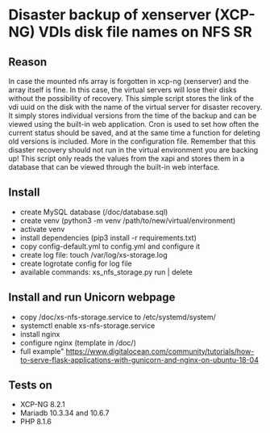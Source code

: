 # Disaster backup of xenserver (XCP-NG) VDIs disk file names on NFS SR

## Reason

In case the mounted nfs array is forgotten in xcp-ng (xenserver) and the array itself is fine. In this case, the virtual servers will lose their disks without the possibility of recovery. This simple script stores the link of the vdi uuid on the disk with the name of the virtual server for disaster recovery. It simply stores individual versions from the time of the backup and can be viewed using the built-in web application. Cron is used to set how often the current status should be saved, and at the same time a function for deleting old versions is included. More in the configuration file. Remember that this disaster recovery should not run in the virtual environment you are backing up! This script only reads the values from the xapi and stores them in a database that can be viewed through the built-in web interface.

## Install

- create MySQL database (/doc/database.sql)
- create venv (python3 -m venv /path/to/new/virtual/environment)
- activate venv
- install dependencies (pip3 install -r requirements.txt)
- copy config-default.yml to config.yml and configure it
- create log file: touch /var/log/xs-storage.log
- create logrotate config for log file
- available commands: xs_nfs_storage.py run | delete

## Install and run Unicorn webpage

- copy /doc/xs-nfs-storage.service to /etc/systemd/system/
- systemctl enable xs-nfs-storage.service
- install nginx
- configure nginx (template in /doc/)
- full example" https://www.digitalocean.com/community/tutorials/how-to-serve-flask-applications-with-gunicorn-and-nginx-on-ubuntu-18-04

## Tests on
- XCP-NG 8.2.1
- Mariadb 10.3.34 and 10.6.7
- PHP 8.1.6